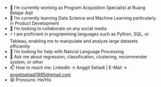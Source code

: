 - 🔭 I’m currently working as Program Acquisition Specialist at Ruang Belajar Aqil
- 🌱 I’m currently learning Data Science and Machine Learning particularly in Product Development
- 👯 I’m looking to collaborate on any social media
- ⚡ I am proficient in programming languages such as Python, SQL, or Tableau, enabling me to manipulate and analyze large datasets efficiently
- 🤔 I’m looking for help with Natural Language Processing
- 💬 Ask me about regression, classification, clustering, recommender system, or other
- 📫 How to reach me: LinkedIn -> Anggit Setiadi | E-Mail -> anggitsetiadi1995@gmail.com
- 😄 Pronouns: He/His 

<!---
AgitSetiadi/AgitSetiadi is a ✨ special ✨ repository because its `README.md` (this file) appears on your GitHub profile.
You can click the Preview link to take a look at your changes.
--->
